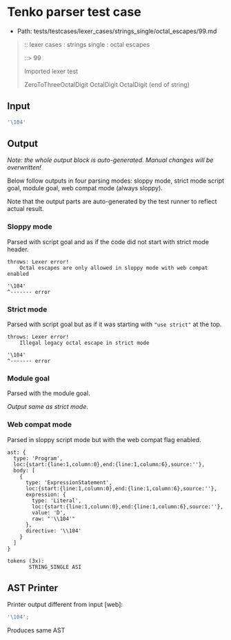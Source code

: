 # Tenko parser test case

- Path: tests/testcases/lexer_cases/strings_single/octal_escapes/99.md

> :: lexer cases : strings single : octal escapes
>
> ::> 99
>
> Imported lexer test
>
> ZeroToThreeOctalDigit OctalDigit OctalDigit (end of string)

## Input

`````js
'\104'
`````

## Output

_Note: the whole output block is auto-generated. Manual changes will be overwritten!_

Below follow outputs in four parsing modes: sloppy mode, strict mode script goal, module goal, web compat mode (always sloppy).

Note that the output parts are auto-generated by the test runner to reflect actual result.

### Sloppy mode

Parsed with script goal and as if the code did not start with strict mode header.

`````
throws: Lexer error!
    Octal escapes are only allowed in sloppy mode with web compat enabled

'\104'
^------- error
`````

### Strict mode

Parsed with script goal but as if it was starting with `"use strict"` at the top.

`````
throws: Lexer error!
    Illegal legacy octal escape in strict mode

'\104'
^------- error
`````


### Module goal

Parsed with the module goal.

_Output same as strict mode._

### Web compat mode

Parsed in sloppy script mode but with the web compat flag enabled.

`````
ast: {
  type: 'Program',
  loc:{start:{line:1,column:0},end:{line:1,column:6},source:''},
  body: [
    {
      type: 'ExpressionStatement',
      loc:{start:{line:1,column:0},end:{line:1,column:6},source:''},
      expression: {
        type: 'Literal',
        loc:{start:{line:1,column:0},end:{line:1,column:6},source:''},
        value: 'D',
        raw: "'\\104'"
      },
      directive: '\\104'
    }
  ]
}

tokens (3x):
       STRING_SINGLE ASI
`````


## AST Printer

Printer output different from input [web]:

````js
'\104';
````

Produces same AST
